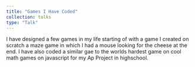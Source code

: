 ```yaml
---
title: "Games I Have Coded"
collection: talks
type: "Talk"
---
```


I have designed a few games in my life starting of with a game I created on scratch a maze game in which I had a mouse looking for the cheese at the end. I have also coded a similar gae to the worlds hardest game on cool math games on javascript for my Ap Project in highschool.
